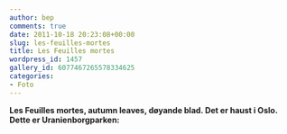 ```yaml
---
author: bep
comments: true
date: 2011-10-18 20:23:08+00:00
slug: les-feuilles-mortes
title: Les Feuilles mortes
wordpress_id: 1457
gallery_id: 6077467265578334625
categories:
- Foto
---
```


**Les Feuilles mortes, autumn leaves, døyande blad. Det er haust i Oslo. Dette er Uranienborgparken:**
